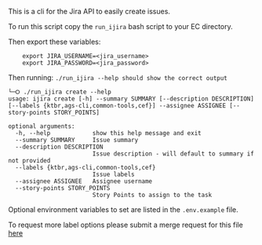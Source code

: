 This is a cli for the Jira API to easily create issues.

To run this script copy the `run_ijira` bash script to your EC directory.

Then export these variables:

```shell
    export JIRA_USERNAME=<jira_username>
    export JIRA_PASSWORD=<jira_password>
```

Then running: `./run_ijira --help should show the correct output`

```shell
└─⭘ ./run_ijira create --help
usage: ijira create [-h] --summary SUMMARY [--description DESCRIPTION] [--labels {ktbr,ags-cli,common-tools,cef}] --assignee ASSIGNEE [--story-points STORY_POINTS]

optional arguments:
  -h, --help            show this help message and exit
  --summary SUMMARY     Issue summary
  --description DESCRIPTION
                        Issue description - will default to summary if not provided
  --labels {ktbr,ags-cli,common-tools,cef}
                        Issue labels
  --assignee ASSIGNEE   Assignee username
  --story-points STORY_POINTS
                        Story Points to assign to the task
```

Optional environment variables to set are listed in the `.env.example` file.

To request more label options please submit a merge request for this file [here](https://github.com/eperea02/jiraapi/blob/main/utils/labels.py#L9)
